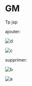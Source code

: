 # GM

Tp jsp

ajouter:

![d](https://github.com/sana7867/GM/assets/147515885/705db037-8424-4a4c-9e26-0933cb66f591)

 
![c](https://github.com/sana7867/GM/assets/147515885/827677ae-23b0-48f7-ad22-17f265db42a4)



 supprimer:

 ![b](https://github.com/sana7867/GM/assets/147515885/d2ee9352-0c03-4e80-92ef-6f99537b72c0)


 ![a](https://github.com/sana7867/GM/assets/147515885/e9e8fbc0-1618-4b8a-b6ea-fc9a1d07db4f)






